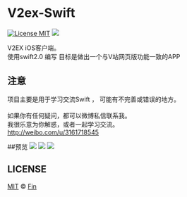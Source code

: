 # V2ex-Swift

[![License MIT](https://img.shields.io/badge/license-MIT-green.svg?style=flat)](https://raw.githubusercontent.com/Finb/V2ex-Swift/master/LICENSE)
[![](https://img.shields.io/badge/done-10%-green.svg?style=flat)](https://github.com/Finb/V2ex-Swift)

V2EX iOS客户端。
<br/>使用swift2.0 编写 目标是做出一个与V站网页版功能一致的APP

## 注意

项目主要是用于学习交流Swift ， 可能有不完善或错误的地方。
<br/>
<br/>如果你有任何疑问，都可以微博私信联系我。
<br/>我很乐意为你解惑，或者一起学习交流。
<br/>http://weibo.com/u/3161718545

##预览
![](http://imgsrc.baidu.com/forum/w%3D580/sign=374e53126759252da3171d0c049a032c/064dc9fc1e178a8257b6cea8f103738da877e898.jpg)
![](http://imgsrc.baidu.com/forum/w%3D580/sign=dd3d5328642762d0803ea4b790ed0849/bdb0b0fd5266d0167df57223902bd40734fa35bc.jpg)
![](http://imgsrc.baidu.com/forum/w%3D580/sign=9b7d3a42992f07085f052a08d925b865/f6e04110b912c8fcdf65dec0fb039245d7882197.jpg)


## LICENSE

[MIT](https://raw.githubusercontent.com/Finb/V2ex-Swift/blob/master/LICENSE) © [Fin](http://github.com/Finb)
